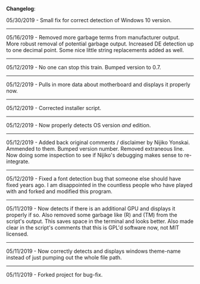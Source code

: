 **Changelog**:

05/30/2019 - Small fix for correct detection of Windows 10 version.

---

05/16/2019 - Removed more garbage terms from manufacturer output. More robust removal of potential garbage output. Increased DE detection up to one decimal point. Some nice little string replacements added as well.

---

05/12/2019 - No one can stop this train. Bumped version to 0.7.

---

05/12/2019 - Pulls in more data about motherboard and displays it properly now.

---

05/12/2019 - Corrected installer script.

---

05/12/2019 - Now properly detects OS version *and* edition.

---

05/12/2019 - Added back original comments / disclaimer by Nijiko Yonskai. Ammended to them. Bumped version number. Removed extraneous line. Now doing some inspection to see if Nijiko's debugging makes sense to re-integrate.

---

05/12/2019 - Fixed a font detection bug that someone else should have fixed years ago. I am disappointed in the countless people who have played with and forked and modified this program.

---

05/11/2019 - Now detects if there is an additional GPU and displays it properly if so. Also removed some garbage like (R) and (TM) from the script's output. This saves space in the terminal and looks better. Also made clear in the script's comments that this is GPL'd software now, not MIT licensed.

---

05/11/2019 - Now correctly detects and displays windows theme-name instead of just pumping out the whole file path.

---

05/11/2019 - Forked project for bug-fix.
